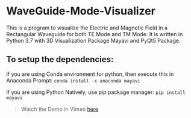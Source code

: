 # WaveGuide-Mode-Visualizer

This is a program to visualize the Electric and Magnetic Field in a Rectangular Waveguide for both TE Mode and TM Mode. It is written in Python 3.7 with 3D Visualization Package Mayavi and PyQt5 Package.

## To setup the dependencies:

If you are using Conda environment for python, then execute this in Anaconda Prompt: `conda install -c anaconda mayavi`

If you are using Python Natively, use pip package manager: `pip install mayavi`


> Watch the Demo in Vimeo [here](https://vimeo.com/user116718910/review/424267794/e4ac3e1098)
